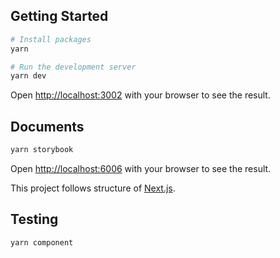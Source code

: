 ## Getting Started

```bash
# Install packages
yarn

# Run the development server
yarn dev
```

Open [http://localhost:3002](http://localhost:3002) with your browser to see the result.

## Documents

```bash
yarn storybook
```

Open [http://localhost:6006](http://localhost:6006) with your browser to see the result.

This project follows structure of [Next.js](https://nextjs.org/docs/getting-started/installation).

## Testing

```bash
yarn component
```
